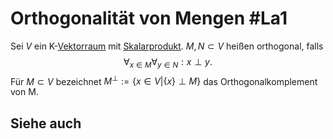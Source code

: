 # Orthogonalität von Mengen #La1 
Sei $V$ ein K-[Vektorraum](Vektorraum.md) mit [Skalarprodukt](Skalarprodukt.md). $M,N\subset V$ heißen orthogonal, falls $$\forall_{x\in M}\forall_{y\in N}:x\perp y.$$ Für $M\subset V$ bezeichnet $M^\perp:=\{x\in V|\{x\}\perp M\}$ das Orthogonalkomplement von M.
## Siehe auch